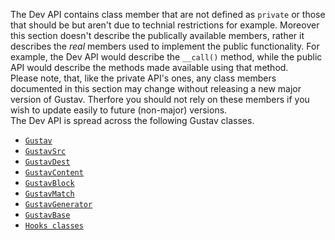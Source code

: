 The Dev API contains class member that are not defined as `private` or those that should be but aren't due to technial restrictions for example. Moreover this section doesn't describe the publically available members, rather it describes the *real* members used to implement the public functionality. For example, the Dev API would describe the `__call()` method, while the public API would describe the methods made available using that method.  
Please note, that, like the private API's ones, any class members documented in this section may change without releasing a new major version of Gustav. Therfore you should not rely on these members if you wish to update easily to future (non-major) versions.  
The Dev API is spread across the following Gustav classes.

+   [`Gustav`](Dev-API%3A-Gustav)
+   [`GustavSrc`](Dev-API%3A-GustavSrc)
+   [`GustavDest`](Dev-API%3A-GustavDest)
+   [`GustavContent`](Dev-API%3A-GustavContent)
+   [`GustavBlock`](Dev-API%3A-GustavBlock)
+   [`GustavMatch`](Dev-API%3A-GustavMatch)
+   [`GustavGenerator`](Dev-API%3A-GustavGenerator)
+   [`GustavBase`](Dev-API%3A-GustavBase)
+   [`Hooks classes`](Dev-API%3A-Hooks-classes)